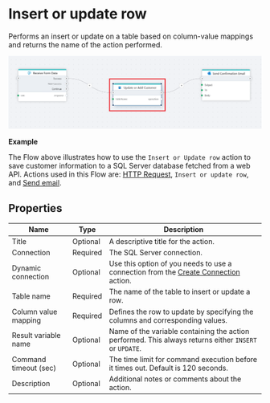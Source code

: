 # Insert or update row
Performs an insert or update on a table based on column-value mappings and returns the name of the action performed. 

![img](../../../../images/flow/insertORupdateSQL.png)

**Example**

The Flow above illustrates how to use the `Insert or Update row` action to save customer information to a SQL Server database fetched from a web API. Actions used in this Flow are: [HTTP Request](../http/http-request.md), `Insert or update row`, and [Send email](../microsoft-365-outlook/send-email.md).

## Properties

| Name               | Type            | Description                                       |
|--------------------|-----------------|---------------------------------------------------|
| Title              | Optional        | A descriptive title for the action.               |
| Connection         | Required        | The SQL Server connection.                        |
| Dynamic connection | Optional | Use this option of you needs to use a connection from the [Create Connection](./create-connection.md) action. |
| Table name         | Required        | The name of the table to insert or update a row.      |
| Column value mapping | Required      | Defines the row to update by specifying the columns and corresponding values.|
| Result variable name |Optional        | Name of the variable containing the action performed. This always returns either `INSERT` or `UPDATE`.  |
| Command timeout (sec) | Optional | The time limit for command execution before it times out. Default is 120 seconds.|
| Description   | Optional | Additional notes or comments about the action.|

